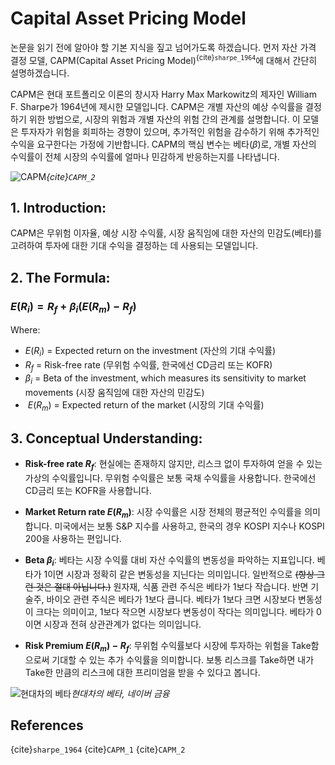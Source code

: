 # Capital Asset Pricing Model

논문을 읽기 전에 알아야 할 기본 지식을 짚고 넘어가도록 하겠습니다. 먼저 자산 가격 결정 모델, CAPM(Capital Asset Pricing Model)<sup>{cite}`sharpe_1964`</sup>에 대해서 간단히 설명하겠습니다.

CAPM은 현대 포트폴리오 이론의 창시자 Harry Max Markowitz의 제자인 William F. Sharpe가 1964년에 제시한 모델입니다. CAPM은 개별 자산의 예상 수익률을 결정하기 위한 방법으로, 시장의 위험과 개별 자산의 위험 간의 관계를 설명합니다. 이 모델은 투자자가 위험을 회피하는 경향이 있으며, 추가적인 위험을 감수하기 위해 추가적인 수익을 요구한다는 가정에 기반합니다. CAPM의 핵심 변수는 베타($\beta$)로, 개별 자산의 수익률이 전체 시장의 수익률에 얼마나 민감하게 반응하는지를 나타냅니다.

![CAPM](images/CAPM-Graph.jpg)*{cite}`CAPM_2`*

## 1. **Introduction**:
CAPM은 무위험 이자율, 예상 시장 수익률, 시장 움직임에 대한 자산의 민감도(베타)를 고려하여 투자에 대한 기대 수익을 결정하는 데 사용되는 모델입니다.

## 2. **The Formula**:
### $E(R_i) = R_f + \beta_i (E(R_m) - R_f)$

Where:
- $E(R_i)$ = Expected return on the investment (자산의 기대 수익률)
- $R_f$ = Risk-free rate (무위험 수익률, 한국에선 CD금리 또는 KOFR)
- $\beta_i$ = Beta of the investment, which measures its sensitivity to market movements (시장 움직임에 대한 자산의 민감도)
- $\ E(R_m)$ = Expected return of the market (시장의 기대 수익률)

## 3. **Conceptual Understanding**:
- **Risk-free rate $R_f$**: 현실에는 존재하지 않지만, 리스크 없이 투자하여 얻을 수 있는 가상의 수익률입니다. 무위험 수익률은 보통 국채 수익률을 사용합니다. 한국에선 CD금리 또는 KOFR을 사용합니다. 
  
- **Market Return rate $E(R_m)$**: 시장 수익률은 시장 전체의 평균적인 수익률을 의미합니다. 미국에서는 보통 S&P 지수를 사용하고, 한국의 경우 KOSPI 지수나 KOSPI 200을 사용하는 편입니다.
  
- **Beta $\beta_i$**: 베타는 시장 수익률 대비 자산 수익률의 변동성을 파악하는 지표입니다. 베타가 1이면 시장과 정확히 같은 변동성을 지닌다는 의미입니다. 일반적으로 ~~(항상 그런 것은 절대 아닙니다.)~~ 원자재, 식품 관련 주식은 베타가 1보다 작습니다. 반면 기술주, 바이오 관련 주식은 베타가 1보다 큽니다. 베타가 1보다 크면 시장보다 변동성이 크다는 의미이고, 1보다 작으면 시장보다 변동성이 작다는 의미입니다. 베타가 0이면 시장과 전혀 상관관계가 없다는 의미입니다. 
  
- **Risk Premium $E(R_m) - R_f$**: 무위험 수익률보다 시장에 투자하는 위험을 Take함으로써 기대할 수 있는 추가 수익률을 의미합니다. 보통 리스크를 Take하면 내가 Take한 만큼의 리스크에 대한 프리미엄을 받을 수 있다고 봅니다.

![현대차의 베타](images/hyundai_beta.png)*현대차의 베타, 네이버 금융*

## References
{cite}`sharpe_1964`
{cite}`CAPM_1`
{cite}`CAPM_2`